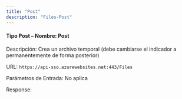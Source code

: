 ```yaml
---
title: "Post"
description: "Files-Post"
---
```


#### Tipo Post – Nombre: Post ####

Descripción: Crea un archivo temporal (debe cambiarse el indicador a permanentemente de forma posterior)

URL: `https://api-sso.azurewebsites.net:443/Files`

Parámetros de Entrada: No aplica

Response:
